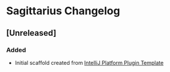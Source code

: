 <!-- Keep a Changelog guide -> https://keepachangelog.com -->

# Sagittarius Changelog

## [Unreleased]
### Added
- Initial scaffold created from [IntelliJ Platform Plugin Template](https://github.com/JetBrains/intellij-platform-plugin-template)

